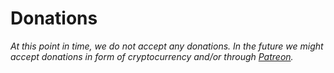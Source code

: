 # Donations

_At this point in time, we do not accept any donations. In the future we might accept donations in form of cryptocurrency and/or through_ [_Patreon_](https://www.patreon.com)_._
